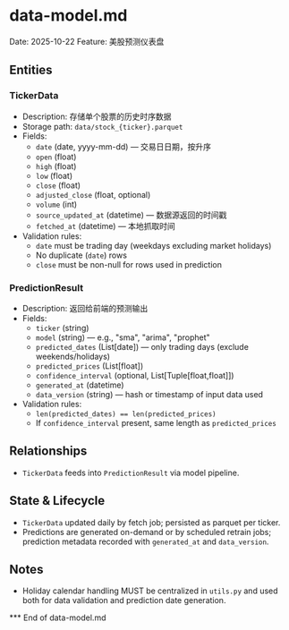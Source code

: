 # data-model.md

Date: 2025-10-22
Feature: 美股预测仪表盘

## Entities

### TickerData

- Description: 存储单个股票的历史时序数据
- Storage path: `data/stock_{ticker}.parquet`
- Fields:
  - `date` (date, yyyy-mm-dd) — 交易日日期，按升序
  - `open` (float)
  - `high` (float)
  - `low` (float)
  - `close` (float)
  - `adjusted_close` (float, optional)
  - `volume` (int)
  - `source_updated_at` (datetime) — 数据源返回的时间戳
  - `fetched_at` (datetime) — 本地抓取时间
- Validation rules:
  - `date` must be trading day (weekdays excluding market holidays)
  - No duplicate (`date`) rows
  - `close` must be non-null for rows used in prediction

### PredictionResult

- Description: 返回给前端的预测输出
- Fields:
  - `ticker` (string)
  - `model` (string) — e.g., "sma", "arima", "prophet"
  - `predicted_dates` (List[date]) — only trading days (exclude weekends/holidays)
  - `predicted_prices` (List[float])
  - `confidence_interval` (optional, List[Tuple[float,float]])
  - `generated_at` (datetime)
  - `data_version` (string) — hash or timestamp of input data used
- Validation rules:
  - `len(predicted_dates) == len(predicted_prices)`
  - If `confidence_interval` present, same length as `predicted_prices`

## Relationships

- `TickerData` feeds into `PredictionResult` via model pipeline.

## State & Lifecycle

- `TickerData` updated daily by fetch job; persisted as parquet per ticker.
- Predictions are generated on-demand or by scheduled retrain jobs; prediction metadata recorded with `generated_at` and `data_version`.

## Notes

- Holiday calendar handling MUST be centralized in `utils.py` and used both for data validation and prediction date generation.

\*\*\* End of data-model.md
